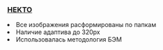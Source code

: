 <a href="https://rawcdn.githack.com/Rustam8953/hekto/6d77528d23bb2fc9fb9ac2643c403924d8094fe3/index.html"><h3>HEKTO</h3></a>

<li>Все изображения расформированы по папкам</li>
<li>Наличие адаптива до 320px</li>
<li>Использовалась методология БЭМ</li>
